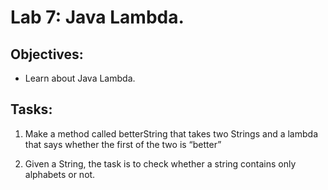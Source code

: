 # Lab 7: Java Lambda.

## Objectives:

- Learn about Java Lambda.

## Tasks:

1. Make a method called betterString that takes two Strings and a lambda that says whether the first of the two is “better”

2. Given a String, the task is to check whether a string contains only alphabets or not.
